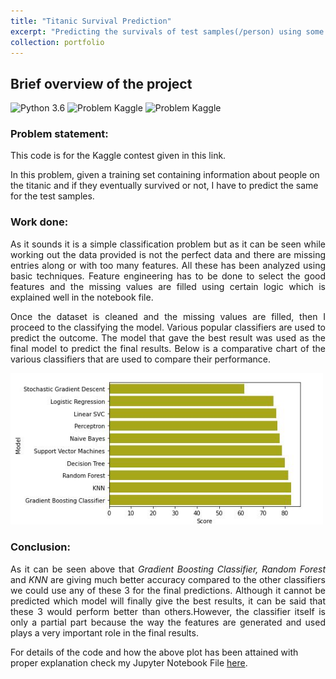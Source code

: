 ```yaml
---
title: "Titanic Survival Prediction"
excerpt: "Predicting the survivals of test samples(/person) using some of the given cases result. This problem is based on feature analysis and classification."
collection: portfolio
---
```


## Brief overview of the project

![Python 3.6](https://img.shields.io/badge/Python-3.6-brightgreen.svg)    ![Problem Kaggle](https://img.shields.io/badge/Problem-Vision-blue.svg)     ![Problem Kaggle](https://img.shields.io/badge/Data-Kaggle-orange.svg)

### Problem statement:
<p align="justify">This code is for the Kaggle contest given in <a href="https://www.kaggle.com/c/titanic" style="text-decoration:none;">this link</a>.

In this problem, given a training set containing information about people on the titanic and if they eventually survived or not, I have to predict the same for the test samples.</p>


### Work done:

<p align="justify">As it sounds it is a simple classification problem but as it can be seen while working out the data provided is not the perfect data and there are missing entries along or with too many features. All these has been analyzed using basic techniques. Feature engineering has to be done to select the good features and the missing values are filled using certain logic which is explained well in the notebook file.</p>

<p align="justify">Once the dataset is cleaned and the missing values are filled, then I proceed to the classifying the model. Various popular classifiers are used to predict the outcome. The model that gave the best result was used as the final model to predict the final results. Below is a comparative chart of the various classifiers that are used to compare their performance.</p>

<centre>
  <img src="/images/titanic_classifiers.JPG" width="500" alt="centered image">
  </centre>

### Conclusion:

<p align="justify">As it can be seen above that <i>Gradient Boosting Classifier, Random Forest</i> and <i>KNN</i> are giving much  better accuracy compared to the other classifiers we could use any of these 3 for the final predictions. Although it cannot be predicted which model will finally give the best results, it can be said that these 3 would perform better than others.However, the classifier itself is only a partial part because the way the features are generated and used plays a very important role in the final results.</p>

For details of the code and how the above plot has been attained with proper explanation check my Jupyter Notebook File [here](https://www.kaggle.com/dbardhan/easy-to-understand-beginners).

